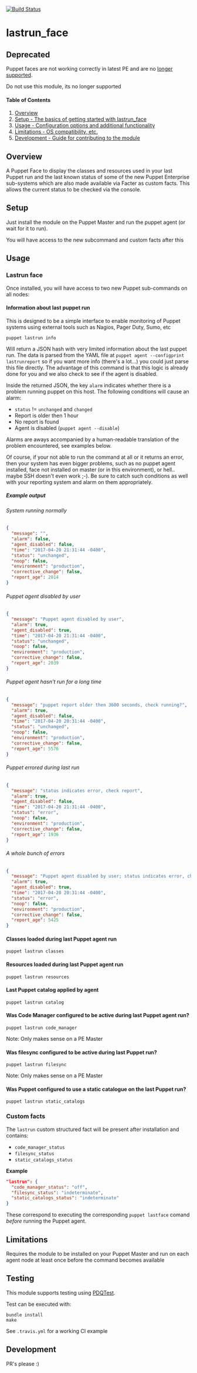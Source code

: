 [![Build Status](https://travis-ci.org/GeoffWilliams/lastrun_face.svg?branch=master)](https://travis-ci.org/GeoffWilliams/lastrun_face)
# lastrun_face

## Deprecated
Puppet faces are not working correctly in latest PE and are no [longer supported](https://puppet.com/docs/puppet/5.5/deprecated_api.html#puppet-faces-is-a-private-api).

Do not use this module, its no longer supported


#### Table of Contents

1. [Overview](#overview)
2. [Setup - The basics of getting started with lastrun_face](#setup)
3. [Usage - Configuration options and additional functionality](#usage)
4. [Limitations - OS compatibility, etc.](#limitations)
5. [Development - Guide for contributing to the module](#development)

## Overview

A Puppet Face to display the classes and resources used in your last Puppet run
and the last known status of some of the new Puppet Enterprise sub-systems which
are also made available via Facter as custom facts.  This allows the current 
status to be checked via the console.

## Setup

Just install the module on the Puppet Master and run the puppet agent (or wait
for it to run).

You will have access to the new subcommand and custom facts after this


## Usage

### Lastrun face
Once installed, you will have access to two new Puppet sub-commands on all
nodes:


#### Information about last puppet run
This is designed to be a simple interface to enable monitoring of Puppet systems
using external tools such as Nagios, Pager Duty, Sumo, etc

```shell
puppet lastrun info
```

Will return a JSON hash with very limited information about the last puppet run.
The data is parsed from the YAML file at 
`puppet agent --configprint lastrunreport` so if you want more info (there's a 
lot...) you could just parse this file directly.  The advantage of this command
is that this logic is already done for you and we also check to see if the agent
is disabled.

Inside the returned JSON, the key `alarm` indicates whether there is a problem
running puppet on this host.  The following conditions will cause an alarm:
* `status` != `unchanged` and `changed`
* Report is older then 1 hour
* No report is found
* Agent is disabled (`puppet agent --disable`)

Alarms are aways accompanied by a human-readable translation of the problem
encountered, see examples below.

Of course, if your not able to run the command at all or it returns an error, 
then your system has even bigger problems, such as no puppet agent installed, 
face not installed on master (or in this environment), or hell.. maybe SSH 
doesn't even work ;-).  Be sure to catch such conditions as well with your 
reporting system and alarm on them appropriately.

##### Example output

###### System running normally
```json
{
  "message": "",
  "alarm": false,
  "agent_disabled": false,
  "time": "2017-04-20 21:31:44 -0400",
  "status": "unchanged",
  "noop": false,
  "environment": "production",
  "corrective_change": false,
  "report_age": 2014
}
```

###### Puppet agent disabled by user
```json
{
  "message": "Puppet agent disabled by user",
  "alarm": true,
  "agent_disabled": true,
  "time": "2017-04-20 21:31:44 -0400",
  "status": "unchanged",
  "noop": false,
  "environment": "production",
  "corrective_change": false,
  "report_age": 2039
}
```

###### Puppet agent hasn't run for a long time
```json
{
  "message": "puppet report older then 3600 seconds, check running?",
  "alarm": true,
  "agent_disabled": false,
  "time": "2017-04-20 20:31:44 -0400",
  "status": "unchanged",
  "noop": false,
  "environment": "production",
  "corrective_change": false,
  "report_age": 5576
}
```

###### Puppet errored during last run
```json
{
  "message": "status indicates error, check report",
  "alarm": true,
  "agent_disabled": false,
  "time": "2017-04-20 21:31:44 -0400",
  "status": "error",
  "noop": false,
  "environment": "production",
  "corrective_change": false,
  "report_age": 1936
}
```

###### A whole bunch of errors
```json
{
  "message": "Puppet agent disabled by user; status indicates error, check report; puppet report older then 3600 seconds, check running?",
  "alarm": true,
  "agent_disabled": true,
  "time": "2017-04-20 20:31:44 -0400",
  "status": "error",
  "noop": false,
  "environment": "production",
  "corrective_change": false,
  "report_age": 5425
}
```


#### Classes loaded during last Puppet agent run

```shell
puppet lastrun classes
```

#### Resources loaded during last Puppet agent run

```shell
puppet lastrun resources
```

#### Last Puppet catalog applied by agent

```shell
puppet lastrun catalog
```

#### Was Code Manager configured to be active during last Puppet agent run?

```shell
puppet lastrun code_manager
```

Note:  Only makes sense on a PE Master

#### Was filesync configured to be active during last Puppet run?

```shell
puppet lastrun filesync
```

Note:  Only makes sense on a PE Master

#### Was Puppet configured to use a static catalogue on the last Puppet run?

```shell
puppet lastrun static_catalogs
```

### Custom facts
The `lastrun` custom structured fact will be present after installation and 
contains:
* `code_manager_status`
* `filesync_status`
* `static_catalogs_status`

**Example**

```json
"lastrun": {
  "code_manager_status": "off",
  "filesync_status": "indeterminate",
  "static_catalogs_status": "indeterminate"
}
```

These correspond to executing the corresponding `puppet lastface` comand 
_before_ running the Puppet agent.

## Limitations

Requires the module to be installed on your Puppet Master and run on each
agent node at least once before the command becomes available

## Testing
This module supports testing using [PDQTest](https://github.com/declarativesystems/pdqtest).


Test can be executed with:

```
bundle install
make
```

See `.travis.yml` for a working CI example


## Development
PR's please :)
